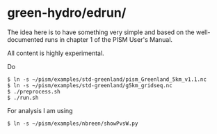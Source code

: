 green-hydro/edrun/
===========

The idea here is to have something very simple and based on the well-documented
runs in chapter 1 of the PISM User's Manual.

All content is highly experimental.

Do

    $ ln -s ~/pism/examples/std-greenland/pism_Greenland_5km_v1.1.nc
    $ ln -s ~/pism/examples/std-greenland/g5km_gridseq.nc
    $ ./preprocess.sh
    $ ./run.sh

For analysis I am using

    $ ln -s ~/pism/examples/nbreen/showPvsW.py
